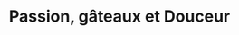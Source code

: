 ---
title: "Passion, gâteaux et Douceur"
url: /saint-barnabe/passion-gateaux-et-douceur/
shop: bakery
---